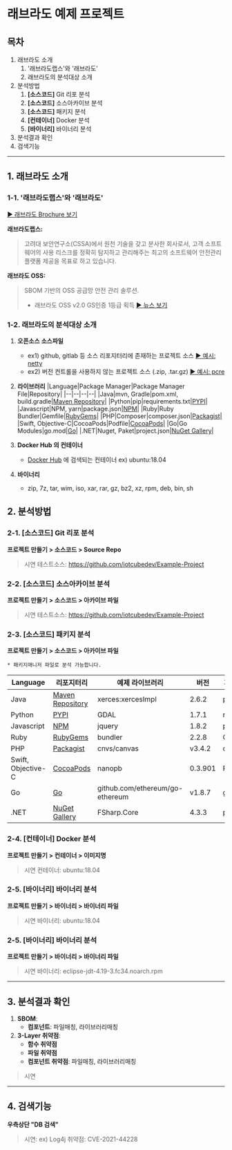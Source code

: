 # 래브라도 예제 프로젝트 

## 목차 
1. 래브라도 소개
    1. '래브라도랩스'와 '래브라도'
    1. 래브라도의 분석대상 소개
1. 분석방법
    1. **[소스코드]** Git 리포 분석
    1. **[소스코드]** 소스아카이브 분석
    1. **[소스코드]** 패키지 분석 
    1. **[컨테이너]** Docker 분석
    1. **[바이너리]** 바이너리 분석
1. 분석결과 확인
1. 검색기능 

---

## 1. 래브라도 소개
### 1-1. '래브라도랩스'와 '래브라도'
[▶ 래브라도 Brochure 보기](https://labrador.labradorlabs.ai/labrador/document/Brochure_ko.pdf)

**래브라도랩스:**
> 고려대 보안연구소(CSSA)에서 원천 기술을 갖고 분사한 회사로서, 고객 소프트웨어의 사용 리스크를 정확히 탐지하고 관리해주는 최고의 소프트웨어 안전관리 플랫폼 제공을 목표로 하고 있습니다.

**래브라도 OSS:**
> SBOM 기반의 OSS 공급망 안전 관리 솔루션. 
> * 래브라도 OSS v2.0 GS인증 1등급 획득 [▶ 뉴스 보기](https://www.boannews.com/media/view.asp?idx=109123&kind=)

### 1-2. 래브라도의 분석대상 소개

1. **오픈소스 소스파일**
    * ex1) github, gitlab 등 소스 리포지터리에 존재하는 프로젝트 소스 [▶ 예시: netty](https://github.com/netty/netty)
    * ex2) 버전 컨트롤을 사용하지 않는 프로젝트 소스 (.zip, .tar.gz) [▶ 예시: pcre](https://sourceforge.net/projects/pcre/files/pcre/)

2. **라이브러리**
    |Language|Package Manager|Package Manager File|Repository|
    |--|--|--|--|
    |Java|mvn, Gradle|pom.xml, build.gradle|[Maven Repository](https://mvnrepository.com/)|
    |Python|pip|requirements.txt|[PYPI](https://pypi.org/)|
    |Javascript|NPM, yarn|package.json|[NPM](https://www.npmjs.com/)|
    |Ruby|Ruby Bundler|Gemfile|[RubyGems](https://rubygems.org/)|
    |PHP|Composer|composer.json|[Packagist](https://packagist.org/)|
    |Swift, Objective-C|CocoaPods|Podfile|[CocoaPods](https://cocoapods.org/)|
    |Go|Go Modules|go.mod|[Go](https://pkg.go.dev/)|
    |.NET|Nuget, Paket|project.json|[NuGet Gallery](https://www.nuget.org/packages)|


3. **Docker Hub 의 컨테이너**
    * [Docker Hub](https://hub.docker.com/) 에 검색되는 컨테이너 ex) ubuntu:18.04


4. **바이너리**
    * zip, 7z, tar, wim, iso, xar, rar, gz, bz2, xz, rpm, deb, bin, sh

## 2. 분석방법

### 2-1. **[소스코드]** Git 리포 분석
**프로젝트 만들기 > 소스코드 > Source Repo**
>시연 테스트소스: https://github.com/iotcubedev/Example-Project

### 2-2. **[소스코드]** 소스아카이브 분석
**프로젝트 만들기 > 소스코드 > 아카이브 파일**
>시연 테스트소스: https://github.com/iotcubedev/Example-Project


### 2-3. **[소스코드]** 패키지 분석 
**프로젝트 만들기 > 소스코드 > 아카이브 파일**

    * 패키지매니저 파일로 분석 가능합니다.


|Language|리포지터리|예제 라이브러리|버전|패키지매니저파일|
|--|--|--|--|--|
|Java|[Maven Repository](https://mvnrepository.com/)|xerces:xercesImpl|2.6.2|pom.xml|
|Python|[PYPI](https://pypi.org/)|GDAL|1.7.1|requirements.txt|
|Javascript|[NPM](https://www.npmjs.com/)|jquery|1.8.2|package.json|
|Ruby|[RubyGems](https://rubygems.org/)|bundler|2.2.8|Gemfile|
|PHP|[Packagist](https://packagist.org/)|cnvs/canvas|v3.4.2|composer.json|
|Swift, Objective-C|[CocoaPods](https://cocoapods.org/)|nanopb|0.3.901|Podfile|
|Go|[Go](https://pkg.go.dev/)|github.com/ethereum/go-ethereum|v1.8.7|go.mod|
|.NET|[NuGet Gallery](https://www.nuget.org/packages)|FSharp.Core|4.3.3|project.json|



### 2-4. **[컨테이너]** Docker 분석
**프로젝트 만들기 > 컨테이너 > 이미지명**
>시연 컨테이너: ubuntu:18.04

### 2-5. **[바이너리]** 바이너리 분석
**프로젝트 만들기 > 바이너리 > 바이너리 파일**
>시연 바이너리: ubuntu:18.04

### 2-5. **[바이너리]** 바이너리 분석
**프로젝트 만들기 > 바이너리 > 바이너리 파일**
>시연 바이너리: eclipse-jdt-4.19-3.fc34.noarch.rpm

---

## 3. 분석결과 확인
1. **SBOM**: 
    * **컴포넌트**: 파일매칭, 라이브러리매칭
1. **3-Layer 취약점**:
    * **함수 취약점**
    * **파일 취약점**
    * **컴포넌트 취약점**: 파일매칭, 라이브러리매칭
> 시연
---
## 4. 검색기능 
**우측상단 "DB 검색"**
> 시연: ex) Log4j 취약점: CVE-2021-44228
